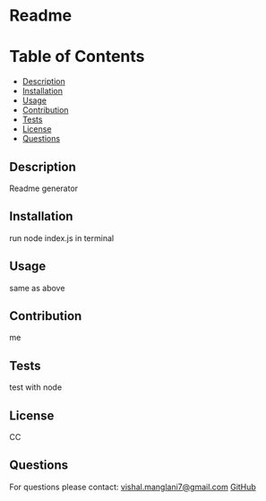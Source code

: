 # Readme

# Table of Contents
* [Description](##-Description)
* [Installation](##-Installation)
* [Usage](##-Usage)
* [Contribution](##-Contribution)
* [Tests](##-Tests)
* [License](##-License)
* [Questions](##-Questions)

## Description
Readme generator

## Installation
run node index.js in terminal

## Usage
same as above

## Contribution
me

## Tests
test with node

## License
CC

## Questions
For questions please contact: vishal.manglani7@gmail.com
[GitHub](https://github.com/vishalmanglani7)